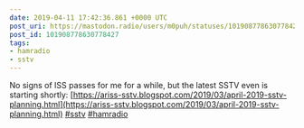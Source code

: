 ```yaml
---
date: 2019-04-11 17:42:36.861 +0000 UTC
post_uri: https://mastodon.radio/users/m0puh/statuses/101908778630778427
post_id: 101908778630778427
tags:
- hamradio
- sstv
---
```

No signs of ISS passes for me for a while, but the latest SSTV even is starting shortly: [https://ariss-sstv.blogspot.com/2019/03/april-2019-sstv-planning.html](https://ariss-sstv.blogspot.com/2019/03/april-2019-sstv-planning.html) [#sstv](https://mastodon.radio/tags/sstv) [#hamradio](https://mastodon.radio/tags/hamradio)


